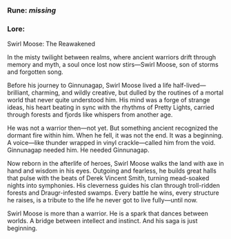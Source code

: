 ### Rune: *missing*

### Lore: 
Swirl Moose: The Reawakened

In the misty twilight between realms, where ancient warriors drift through memory and myth, a soul once lost now stirs—Swirl Moose, son of storms and forgotten song.

Before his journey to Ginnunagap, Swirl Moose lived a life half-lived—brilliant, charming, and wildly creative, but dulled by the routines of a mortal world that never quite understood him. His mind was a forge of strange ideas, his heart beating in sync with the rhythms of Pretty Lights, carried through forests and fjords like whispers from another age.

He was not a warrior then—not yet. But something ancient recognized the dormant fire within him. When he fell, it was not the end. It was a beginning. A voice—like thunder wrapped in vinyl crackle—called him from the void. Ginnunagap needed him. He needed Ginnunagap.

Now reborn in the afterlife of heroes, Swirl Moose walks the land with axe in hand and wisdom in his eyes. Outgoing and fearless, he builds great halls that pulse with the beats of Derek Vincent Smith, turning mead-soaked nights into symphonies. His cleverness guides his clan through troll-ridden forests and Draugr-infested swamps. Every battle he wins, every structure he raises, is a tribute to the life he never got to live fully—until now.

Swirl Moose is more than a warrior. He is a spark that dances between worlds. A bridge between intellect and instinct. And his saga is just beginning.
